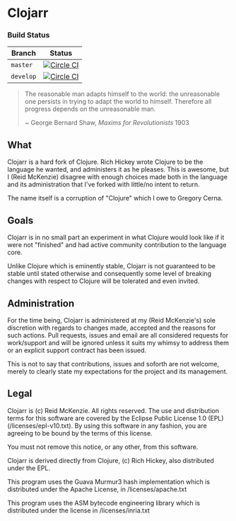 # Clojarr

### Build Status

Branch | Status
----------|--------
`master` | [![Circle CI](https://circleci.com/gh/arrdem/clojarr/tree/master.svg?style=svg)](https://circleci.com/gh/arrdem/clojarr/tree/master) | 
`develop` | [![Circle CI](https://circleci.com/gh/arrdem/clojarr/tree/develop.svg?style=svg)](https://circleci.com/gh/arrdem/clojarr/tree/develop)

> The reasonable man adapts himself to the world: the unreasonable one
> persists in trying to adapt the world to himself. Therefore all
> progress depends on the unreasonable man.
> 
> ~ George Bernard Shaw, _Maxims for Revolutionists_ 1903

## What

Clojarr is a hard fork of Clojure. Rich Hickey wrote Clojure to be the
language he wanted, and administers it as he pleases. This is awesome,
but I (Reid McKenzie) disagree with enough choices made both in the
language and its administration that I've forked with little/no intent
to return.

The name itself is a corruption of "Clojure" which I owe to Gregory
Cerna.

## Goals

Clojarr is in no small part an experiment in what Clojure would look
like if it were not "finished" and had active community contribution
to the language core.

Unlike Clojure which is eminently stable, Clojarr is not guaranteed to
be stable until stated otherwise and consequently some level of
breaking changes with respect to Clojure will be tolerated and even
invited.

## Administration

For the time being, Clojarr is administered at my (Reid McKenzie's)
sole discretion with regards to changes made, accepted and the reasons
for such actions. Pull requests, issues and email are all considered
requests for work/support and will be ignored unless it suits my
whimsy to address them or an explicit support contract has been
issued.

This is not to say that contributions, issues and soforth are not
welcome, merely to clearly state my expectations for the project and
its management.

## Legal

Clojarr is (c) Reid McKenzie. All rights reserved. The use and
distribution terms for this software are covered by the Eclipse Public
License 1.0 (EPL) (/licenses/epl-v10.txt). By using this software in
any fashion, you are agreeing to be bound by the terms of this
license.

You must not remove this notice, or any other, from this software.

Clojarr is derived directly from Clojure, (c) Rich Hickey, also
distributed under the EPL.

This program uses the Guava Murmur3 hash implementation which is
distributed under the Apache License, in /licenses/apache.txt

This program uses the ASM bytecode engineering library which is
distributed under the license in /licenses/inria.txt
